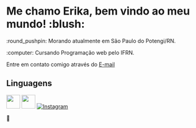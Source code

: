<h1> Me chamo Erika, bem vindo ao meu mundo! :blush: </h1>

<p>:round_pushpin: Morando atualmente em São Paulo do Potengi/RN.</p>
<p>:computer: Cursando Programação web pelo IFRN.</p>
<p> Entre em contato comigo através do <a href="mailto:erikaalvess2006@gmail.com">E-mail </a>

## Linguagens

<img src="https://cdn.jsdelivr.net/gh/devicons/devicon@latest/icons/html5/html5-original.svg" width="36" height="36"/> <img src="https://cdn.jsdelivr.net/gh/devicons/devicon@latest/icons/javascript/javascript-original.svg" width="36" height="36" />
<a href="https://www.instagram.com/dhanushka_m/" target="_blank"><img src="https://img.shields.io/badge/Instagram-%23E4405F.svg?&style=flat-square&logo=instagram&logoColor=white" alt="Instagram"></a>

:dog:
